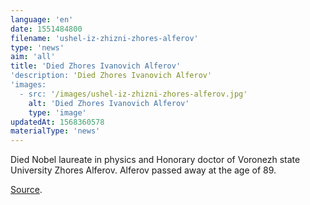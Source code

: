 ```yaml
---
language: 'en'
date: 1551484800
filename: 'ushel-iz-zhizni-zhores-alferov'
type: 'news'
aim: 'all'
title: 'Died Zhores Ivanovich Alferov'
'description: 'Died Zhores Ivanovich Alferov'
'images:
  - src: '/images/ushel-iz-zhizni-zhores-alferov.jpg'
    alt: 'Died Zhores Ivanovich Alferov'
    type: 'image'
updatedAt: 1568360578
materialType: 'news'
---
```

Died Nobel laureate in physics and Honorary doctor of Voronezh state University Zhores Alferov. Alferov passed away at the age of 89.

[Source](https://www.interfax.ru/russia/652741).
